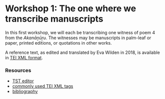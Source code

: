 # Workshop 1: The one where we transcribe manuscripts

In this first workshop, we will each be transcribing one witness of poem 4 from the _Akanāṉūṟu_. The witnesses may be manuscripts in palm-leaf or paper, printed editions, or quotations in other works.

A reference text, as edited and translated by Eva Wilden in 2018, is available in [TEI XML format](https://uhh-tamilex.github.io/corpus/Akananuru/AN4.xml).

### Resources

* [TST editor](https://tst-project.github.io/editor) 
* [commonly used TEI XML tags](tags.md) 
* [bibliography](bibliography.md) 